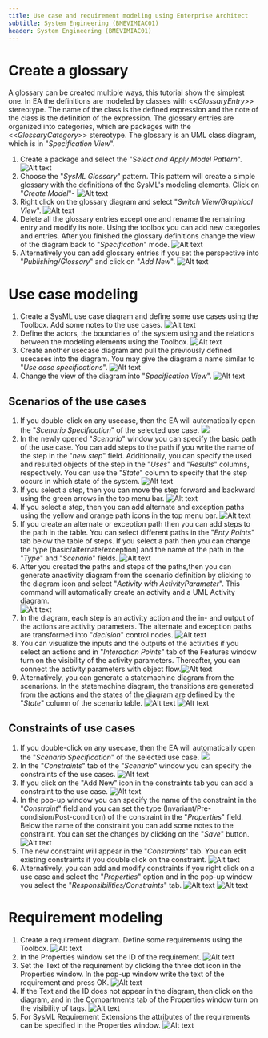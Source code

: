 ```yaml
---
title: Use case and requirement modeling using Enterprise Architect
subtitle: System Engineering (BMEVIMIAC01)
header: System Engineering (BMEVIMIAC01)
---
```


# Create a glossary

A glossary can be created multiple ways, this tutorial show the simplest one. In EA the definitions are modeled by classes with <<*GlossaryEntry*\>\> stereotype. The name of the class is the defined expression and the note of the class is the definition of the expression. The glossary entries are organized into categories, which are packages with the <<*GlossaryCategory*\>\> stereotype. The glossary is an UML class diagram, which is in "*Specification View*".

1. Create a package and select the "*Select and Apply Model Pattern*".
![Alt text](figs/ea-uc-and-req-modeling/image.png)
1. Choose the "*SysML Glossary*" pattern. This pattern will create a simple glossary with the definitions of the SysML's modeling elements. Click on "*Create Model*"-
![Alt text](figs/ea-uc-and-req-modeling/image-1.png)
1. Right click on the glossary diagram and select "*Switch View/Graphical View*".
![Alt text](figs/ea-uc-and-req-modeling/image-2.png)
1. Delete all the glossary entries except one and rename the remaining entry and modify its note. Using the toolbox you can add new categories and entries. After you finished the glossary definitions change the view of the diagram back to "*Specification*" mode.
![Alt text](figs/ea-uc-and-req-modeling/image-3.png)
1. Alternatively you can add glossary entries if you set the perspective into "*Publishing/Glossary*" and click on "*Add New*".
![Alt text](figs/ea-uc-and-req-modeling/image-4.png)

# Use case modeling

1. Create a SysML use case diagram and define some use cases using the Toolbox. Add some notes to the use cases.
![Alt text](figs/ea-uc-and-req-modeling/image-5.png)
1. Define the actors, the boundaries of the system using and the relations between the modeling elements using the Toolbox.
![Alt text](figs/ea-uc-and-req-modeling/image-6.png)
1. Create another usecase diagram and pull the previously defined usecases into the diagram. You may give the diagram a name similar to "*Use case specifications*".
![Alt text](figs/ea-uc-and-req-modeling/image-7.png)
1. Change the view of the diagram into "*Specification View*".
![Alt text](figs/ea-uc-and-req-modeling/image-8.png)


## Scenarios of the use cases
1. If you double-click on any usecase, then the EA will automatically open the "*Scenario Specification*" of the selected use case.
![](figs/ea-scenarios-and-constraints/image.png)
1. In the newly opened "*Scenario*" window you can specify the basic path of the use case. You can add steps to the path if you write the name of the step in the "*new step*" field. Additionally, you can specify the used and resulted objects of the step in the "*Uses*" and "*Results*" columns, respectively. You can use the "*State*" column to specify that the step occurs in which state of the system.
![Alt text](figs/ea-scenarios-and-constraints/image-1.png)
2. If you select a step, then you can move the step forward and backward using the green arrows in the top menu bar.
![Alt text](figs/ea-scenarios-and-constraints/image-2.png)
3. If you select a step, then you can add alternate and exception paths using the yellow and orange path icons in the top menu bar.
![Alt text](figs/ea-scenarios-and-constraints/image-3.png)
1. If you create an alternate or exception path then you can add steps to the path in the table. You can select different paths in the "*Enty Points*" tab below the table of steps. If you select a path then you can change the type (basic/alternate/exception) and the name of the path in the "*Type*" and "*Scenario*" fields.
![Alt text](figs/ea-scenarios-and-constraints/image-4.png)
1. After you created the paths and steps of the paths,then you can generate anactivity diagram from the scenario definition by clicking to the diagram icon and select "*Activity with ActivityParameter*". This command will automatically create an activity and a UML Activity diagram.   
![Alt text](figs/ea-scenarios-and-constraints/image-5.png)
2. In the diagram, each step is an activity action and the in- and output of the actions are activity parameters. The alternate and exception paths are transformed into "*decision*" control nodes. 
![Alt text](figs/ea-scenarios-and-constraints/image-6.png)
3. You can visualize the inputs and the outputs of the activities if you select an actions and in "*Interaction Points*" tab of the Features window turn on the visibility of the activity parameters. Thereafter, you can connect the activity parameters with object flow.![Alt text](figs/ea-scenarios-and-constraints/image-7.png)
4. Alternatively, you can generate a statemachine diagram from the scenarions. In the statemachine diagram, the transitions are generated from the actions and the states of the diagram are defined by the "*State*" column of the scenario table.
![Alt text](figs/ea-scenarios-and-constraints/image-8.png)
![Alt text](figs/ea-scenarios-and-constraints/image-9.png)

## Constraints of use cases

1. If you double-click on any usecase, then the EA will automatically open the "*Scenario Specification*" of the selected use case.
![](figs/ea-scenarios-and-constraints/image.png)
1. In the "*Constraints*" tab of the "*Scenario*" window you can specify the constraints of the use cases. 
![Alt text](figs/ea-scenarios-and-constraints/image-10.png)
1. If you click on the "Add New" icon in the constraints tab you can add a constraint to the use case.
![Alt text](figs/ea-scenarios-and-constraints/image-11.png)
1. In the pop-up window you can specify the name of the constraint in the "*Constraint*" field and you can set the type (Invariant/Pre-condision/Post-condition) of the constraint in the "*Properties*" field. Below the name of the constraint you can add some notes to the constraint. You can set the changes by clicking on the "*Save*" button.
![Alt text](figs/ea-scenarios-and-constraints/image-12.png)
1. The new constraint will appear in the "*Constraints*" tab. You can edit existing constraints if you double click on the constraint.
![Alt text](figs/ea-scenarios-and-constraints/image-13.png)
1. Alternatively, you can add and modify constraints if you right click on a use case and select the "*Properties*" option and in the pop-up window you select the "*Responsibilities/Constraints*" tab.
![Alt text](figs/ea-scenarios-and-constraints/image-14.png)
![Alt text](figs/ea-scenarios-and-constraints/image-15.png)




# Requirement modeling

1. Create a requirement diagram. Define some requirements using the Toolbox.
![Alt text](figs/ea-uc-and-req-modeling/image-9.png)
1. In the Properties window set the ID of the requirement.
![Alt text](figs/ea-uc-and-req-modeling/image-10.png)
1. Set the Text of the requirement by clicking the three dot icon in the Properties window. In the pop-up window write the text of the requirement and press OK.
![Alt text](figs/ea-uc-and-req-modeling/image-11.png)
1. If the Text and the ID does not appear in the diagram, then click on the diagram, and in the Compartments tab of the Properties window turn on the visibility of tags.
![Alt text](figs/ea-uc-and-req-modeling/image-12.png)
1. For SysML Requirement Extensions the attributes of the requirements can be specified in the Properties window.
![Alt text](figs/ea-uc-and-req-modeling/image-13.png)